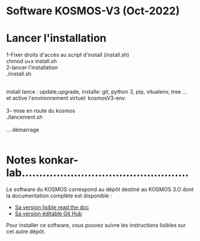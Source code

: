 # Software KOSMOS-V3 (Oct-2022)
# Lancer l'installation
1-Fixer droits d'accès au script d'install (install.sh)<br>
  chmod u+x install.sh<br>
2-lancer l'installation<br>
  ./install.sh<br>
  <br>

install lance : update,upgrade, installe: git, python 3, pip, vitualenv, tree ...<br>
et active l'environnement virtuel: kosmosV3-env.<br>
<br>
3- mise en route du kosmos<br>
  ./lancement.sh<br>
<br>
  ... démarrage<br>
<br>
# Notes konkar-lab................................................
Le software du KOSMOS correspond au dépôt destiné au KOSMOS 3.O dont la documentation complète est disponible :
 - [Sa version lisible read the doc](https://kosmos30.readthedocs.io/fr/latest/)
 - [Sa version éditable Git Hub](https://github.com/KonkArLab/KOSMOS)
 
 Pour installer ce software, vous pouvez suivre les instructions lisibles sur cet autre dépôt.
 
